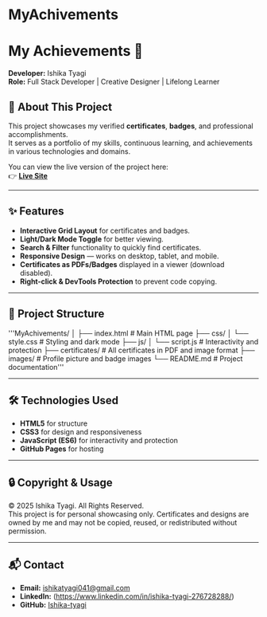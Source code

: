 # MyAchivements
# My Achievements 🌟

**Developer:** Ishika Tyagi  
**Role:** Full Stack Developer | Creative Designer | Lifelong Learner  

## 📖 About This Project
This project showcases my verified **certificates**, **badges**, and professional accomplishments.  
It serves as a portfolio of my skills, continuous learning, and achievements in various technologies and domains.

You can view the live version of the project here:  
👉 **[Live Site](https://ishika-tyagi.github.io/MyAchivements/)**

---

## ✨ Features
- **Interactive Grid Layout** for certificates and badges.
- **Light/Dark Mode Toggle** for better viewing.
- **Search & Filter** functionality to quickly find certificates.
- **Responsive Design** — works on desktop, tablet, and mobile.
- **Certificates as PDFs/Badges** displayed in a viewer (download disabled).
- **Right-click & DevTools Protection** to prevent code copying.

---

## 📂 Project Structure
'''MyAchivements/
│
├── index.html # Main HTML page
├── css/
│ └── style.css # Styling and dark mode
├── js/
│ └── script.js # Interactivity and protection
├── certificates/ # All certificates in PDF and image format
├── images/ # Profile picture and badge images
└── README.md # Project documentation'''

---

## 🛠️ Technologies Used
- **HTML5** for structure
- **CSS3** for design and responsiveness
- **JavaScript (ES6)** for interactivity and protection
- **GitHub Pages** for hosting

---

## 🔒 Copyright & Usage
© 2025 Ishika Tyagi. All Rights Reserved.  
This project is for personal showcasing only. Certificates and designs are owned by me and may not be copied, reused, or redistributed without permission.

---

## 📬 Contact
- **Email:** ishikatyagi041@gmail.com  
- **LinkedIn:** (https://www.linkedin.com/in/ishika-tyagi-276728288/)  
- **GitHub:** [Ishika-tyagi](https://github.com/Ishika-tyagi)
